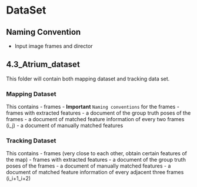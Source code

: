 # DataSet

## Naming Convention

- Input image frames and director

## 4.3_Atrium_dataset

This folder will contain both mapping dataset and tracking data set.

### Mapping Dataset

This contains 
    - frames 
        - **Important** `Naming conventions` for the frames
    - frames with extracted features
    - a document of the group truth poses of the frames
    - a document of matched feature information of every two frames (i_j)
    - a document of manually matched features

### Tracking Dataset

This contains
    - frames (very close to each other, obtain certain features of the map)
    - frames with extracted features
    - a document of the group truth poses of the frames
    - a document of manually matched features
    - a document of matched feature information of every adjacent three frames (i_i+1_i+2)
